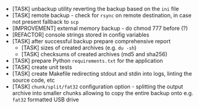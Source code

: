 * [TASK] unbackup utility reverting the backup based on the `ini` file
* [TASK] remote backup - check for `rsync` on remote destination, in case not present fallback to `scp`
* [IMPROVEMENT] external memory backup - do chmod 777 before (?)
* [REFACTOR] console strings stored in config variables
* [TASK] after successful backup prepare comprehensive report
  * [TASK] sizes of created archives (e.g. `du -sh`)
  * [TASK] checksums of created archives (md5 and sha256)
* [TASK] prepare Python `requirements.txt` for the application
* [TASK] create unit tests
* [TASK] create Makefile redirecting stdout and stdin into logs, linting the source code, etc
* [TASK] `chunk/split/fat32` configuration option - splitting the output archive into smaller chunks allowing to copy the entire backup onto e.g. `fat32` formatted USB drive
